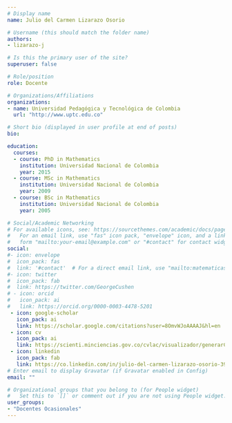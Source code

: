 ```yaml
---
# Display name
name: Julio del Carmen Lizarazo Osorio

# Username (this should match the folder name)
authors:
- lizarazo-j

# Is this the primary user of the site?
superuser: false

# Role/position
role: Docente

# Organizations/Affiliations
organizations:
- name: Universidad Pedagógica y Tecnológica de Colombia
  url: "http://www.uptc.edu.co"

# Short bio (displayed in user profile at end of posts)
bio: 

education:
  courses:
  - course: PhD in Mathematics
    institution: Universidad Nacional de Colombia
    year: 2015
  - course: MSc in Mathematics
    institution: Universidad Nacional de Colombia
    year: 2009
  - course: BSc in Mathematics
    institution: Universidad Nacional de Colombia
    year: 2005

# Social/Academic Networking
# For available icons, see: https://sourcethemes.com/academic/docs/page-builder/#icons
#   For an email link, use "fas" icon pack, "envelope" icon, and a link in the
#   form "mailto:your-email@example.com" or "#contact" for contact widget.
social:
#- icon: envelope
#  icon_pack: fas
#  link: '#contact'  # For a direct email link, use "mailto:matematicasyestadistica@uptc.edu.co".
#- icon: twitter
#  icon_pack: fab
#  link: https://twitter.com/GeorgeCushen
# - icon: orcid
#   icon_pack: ai
#   link: https://orcid.org/0000-0003-4478-5201
 - icon: google-scholar
   icon_pack: ai
   link: https://scholar.google.com/citations?user=8OmvWJoAAAAJ&hl=en
 - icon: cv
   icon_pack: ai
   link: https://scienti.minciencias.gov.co/cvlac/visualizador/generarCurriculoCv.do?cod_rh=0000521728
 - icon: linkedin
   icon_pack: fab
   link: https://co.linkedin.com/in/julio-del-carmen-lizarazo-osorio-398ba81a3
# Enter email to display Gravatar (if Gravatar enabled in Config)
email: ""

# Organizational groups that you belong to (for People widget)
#   Set this to `[]` or comment out if you are not using People widget.
user_groups:
- "Docentes Ocasionales"
---
```



